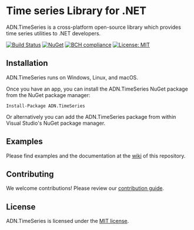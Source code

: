 # Time series Library for .NET

ADN.TimeSeries is a cross-platform open-source library which provides time series utilities to .NET developers.

[![Build Status](https://travis-ci.org/andresdigiovanni/ADN.TimeSeries.svg?branch=master)](https://travis-ci.org/andresdigiovanni/ADN.TimeSeries)
[![NuGet](https://img.shields.io/nuget/v/ADN.TimeSeries.svg)](https://www.nuget.org/packages/ADN.TimeSeries/)
[![BCH compliance](https://bettercodehub.com/edge/badge/andresdigiovanni/ADN.TimeSeries?branch=master)](https://bettercodehub.com/)
[![License: MIT](https://img.shields.io/badge/License-MIT-yellow.svg)](https://opensource.org/licenses/MIT)

## Installation

ADN.TimeSeries runs on Windows, Linux, and macOS.

Once you have an app, you can install the ADN.TimeSeries NuGet package from the NuGet package manager:

```
Install-Package ADN.TimeSeries
```

Or alternatively you can add the ADN.TimeSeries package from within Visual Studio's NuGet package manager.

## Examples

Please find examples and the documentation at the [wiki](https://github.com/andresdigiovanni/ADN.TimeSeries/wiki) of this repository.

## Contributing

We welcome contributions! Please review our [contribution guide](CONTRIBUTING.md).

## License

ADN.TimeSeries is licensed under the [MIT license](LICENSE).
